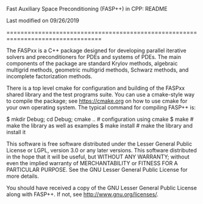 Fast Auxiliary Space Preconditioning (FASP++) in CPP: README

Last modified on 09/26/2019

=================================================================================

The FASPxx is a C++ package designed for developing parallel iterative solvers
and preconditioners for PDEs and systems of PDEs. The main components of the
package are standard Krylov methods, algebraic multigrid methods, geometric
multigrid methods, Schwarz methods, and incomplete factorization methods.

There is a top level cmake for configuration and building of the FASPxx shared
library and the test programs suite. You can use a cmake-style way to compile the
package; see https://cmake.org on how to use cmake for your own operating system.
The typical command for compiling FASP++ is:

  $ mkdir Debug; cd Debug; cmake ..   # configuration using cmake
  $ make                              # make the library as well as examples
  $ make install                      # make the library and install it

This software is free software distributed under the Lesser General Public
License or LGPL, version 3.0 or any later versions. This software distributed
in the hope that it will be useful, but WITHOUT ANY WARRANTY; without even
the implied warranty of MERCHANTABILITY or FITNESS FOR A PARTICULAR PURPOSE.
See the GNU Lesser General Public License for more details.

You should have received a copy of the GNU Lesser General Public License
along with FASP++. If not, see <http://www.gnu.org/licenses/>.
